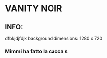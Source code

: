 # VANITY NOIR

## INFO:
dfbkjdjfdjk
background dimensions: 1280 x 720

### Mimmi ha fatto la cacca s
